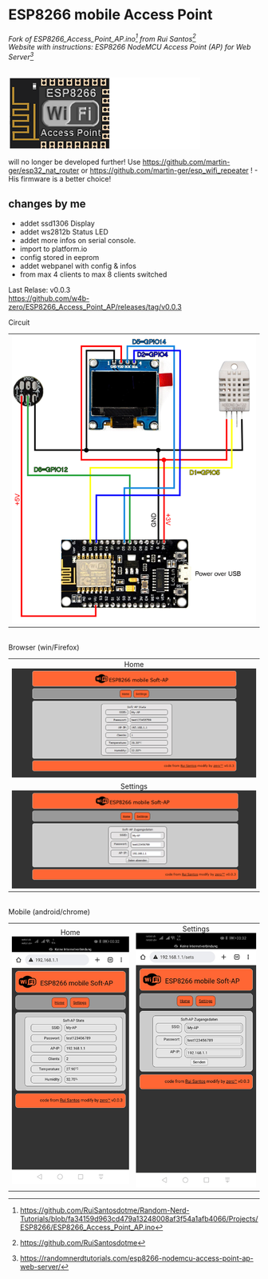 # ESP8266 mobile Access Point
###### Fork of ESP8266_Access_Point_AP.ino[^1] from Rui Santos[^3]<br>Website with instructions: ESP8266 NodeMCU Access Point (AP) for Web Server[^2]
<img src="img/esp_ap_logo.png"><img src="img/esp_ap_logo_mono_white.png">

will no longer be developed further!
Use <a href="https://github.com/martin-ger/esp32_nat_router">https://github.com/martin-ger/esp32_nat_router</a> or
<a href="https://github.com/martin-ger/esp_wifi_repeater">https://github.com/martin-ger/esp_wifi_repeater</a> ! - His firmware is a better choice!

changes by me
-------------
+ addet ssd1306 Display<br>
+ addet ws2812b Status LED<br> 
+ addet more infos on serial console.<br>
+ import to platform.io<br>
+ config stored in eeprom<br>
+ addet webpanel with config & infos<br>
+ from max 4 clients to max 8 clients switched

Last Relase: v0.0.3<br>
https://github.com/w4b-zero/ESP8266_Access_Point_AP/releases/tag/v0.0.3

Circuit<br>
<table>
<tr><td align="center"><img src="img/circuit.jpg"></td></tr>
</table>
<br>
Browser (win/Firefox)<br>
<table>
<tr><td align="center">Home<br><img src="img/index.jpg"></td></tr>
<tr><td align="center">Settings<br><img src="img/settings.jpg"></td></tr>
</table>
<br>
Mobile (android/chrome)<br>
<table><tr><td align="center">Home<br><img src="img/index_mobile.jpg"></td><td align="center">Settings<br><img src="img/settings_mobile.jpg"></td></tr></table>

[^1]: https://github.com/RuiSantosdotme/Random-Nerd-Tutorials/blob/fa34159d963cd479a13248008af3f54a1afb4066/Projects/ESP8266/ESP8266_Access_Point_AP.ino
[^2]: https://randomnerdtutorials.com/esp8266-nodemcu-access-point-ap-web-server/
[^3]: https://github.com/RuiSantosdotme
